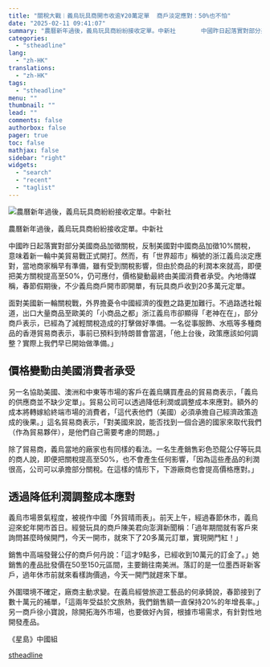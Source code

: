 ```yaml
---
title: "關稅大戰︱義烏玩具商開市收逾¥20萬定單  商戶淡定應對：50%也不怕"
date: "2025-02-11 09:41:07"
summary: "農曆新年過後，義烏玩具商紛紛接收定單。中新社       中國昨日起落實對部分美國商品加徵關..."
categories:
  - "stheadline"
lang:
  - "zh-HK"
translations:
  - "zh-HK"
tags:
  - "stheadline"
menu: ""
thumbnail: ""
lead: ""
comments: false
authorbox: false
pager: true
toc: false
mathjax: false
sidebar: "right"
widgets:
  - "search"
  - "recent"
  - "taglist"
---
```


![農曆新年過後，義烏玩具商紛紛接收定單。中新社](https://image.stheadline.com/f/680p0/0x0/100/none/a8568d05a6dad28840c20648f8c75b28/stheadline/inewsmedia/20250211/_2025021109401569758.jpg)

農曆新年過後，義烏玩具商紛紛接收定單。中新社




中國昨日起落實對部分美國商品加徵關稅，反制美國對中國商品加徵10%關稅，意味着新一輪中美貿易戰正式開打。然而，有「世界超市」稱號的浙江義烏淡定應對，當地商家稱早有準備，雖有受到關稅影響，但由於商品的利潤本來就高，即便把美方關稅提高至50%，仍可應付，價格變動最終由美國消費者承受。內地傳媒稱，春節假期後，不少義烏商戶開市即開單，有玩具商戶收到20多萬元定單。

面對美國新一輪關稅戰，外界擔憂令中國經濟的復甦之路更加難行。不過路透社報道，出口大量商品至歐美的「小商品之都」浙江義烏市卻顯得「老神在在」，部分商戶表示，已經為了減輕關稅造成的打擊做好準備。一名從事服飾、水瓶等多種商品的香港貿易商表示，事前已預料到特朗普會當選，「他上台後，政策應該如何調整？實際上我們早已開始做準備。」

價格變動由美國消費者承受
------------

另一名協助美國、澳洲和中東等市場的客戶在義烏購買產品的貿易商表示，「義烏的供應商並不缺少定單」。貿易公司可以透過降低利潤或調整成本來應對。額外的成本將轉嫁給終端市場的消費者，「這代表他們（美國）必須承擔自己經濟政策造成的後果。」這名貿易商表示，「對美國來說，能否找到一個合適的國家來取代我們（作為貿易夥伴），是他們自己需要考慮的問題。」

除了貿易商，義烏當地的廠家也有同樣的看法。一名生產銷售彩色恐龍公仔等玩具的商人說，即便把關稅提高至50%，也不會產生任何影響，「因為這些產品的利潤很高，公司可以承擔部分關稅。在這樣的情形下，下游廠商也會提高價格應對。」

透過降低利潤調整成本應對
------------

義烏市場景氣程度，被視作中國「外貿晴雨表」。前天上午，經過春節休市，義烏迎來蛇年開市首日。經營玩具的商戶陳美君向澎湃新聞稱：「過年期間就有客戶來詢問甚麼時候開門，今天一開市，就來下了20多萬元訂單，實現開門紅！」

銷售中高端發聲公仔的商戶何丹說：「這才9點多，已經收到10萬元的訂金了。」她銷售的產品批發價在50至150元區間，主要銷往南美洲。落訂的是一位墨西哥新客戶，過年休市前就來看樣詢價過，今天一開門就趕來下單。

外圍環境不確定，廠商主動求變。在義烏經營旅遊工藝品的何承錡說，春節接到了數十萬元的補單，「這兩年受益於文旅熱，我們銷售額一直保持20%的年增長率。」另一商戶徐小寶說，除開拓海外市場，也要做好內貿，根據市場需求，有針對性地開發產品。  

  

《星島》中國組

[stheadline](https://std.stheadline.com/realtime/article/2052019/即時-中國-關稅大戰︱義烏玩具商開市收逾¥20萬定單-商戶淡定應對-50-也不怕)
